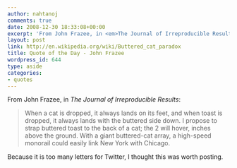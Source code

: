```yaml
---
author: nahtanoj
comments: true
date: 2008-12-30 18:33:08+00:00
excerpt: 'From John Frazee, in <em>The Journal of Irreproducible Results</em>:'
layout: post
link: http://en.wikipedia.org/wiki/Buttered_cat_paradox
title: Quote of the Day - John Frazee
wordpress_id: 644
type: aside
categories:
- quotes
---
```


From John Frazee, in _The Journal of Irreproducible Results_:





> When a cat is dropped, it always lands on its feet, and when toast is dropped, it always lands with the buttered side down. I propose to strap buttered toast to the back of a cat; the 2 will hover, inches above the ground. With a giant buttered-cat array, a high-speed monorail could easily link New York with Chicago.





Because it is too many letters for Twitter, I thought this was worth posting.



